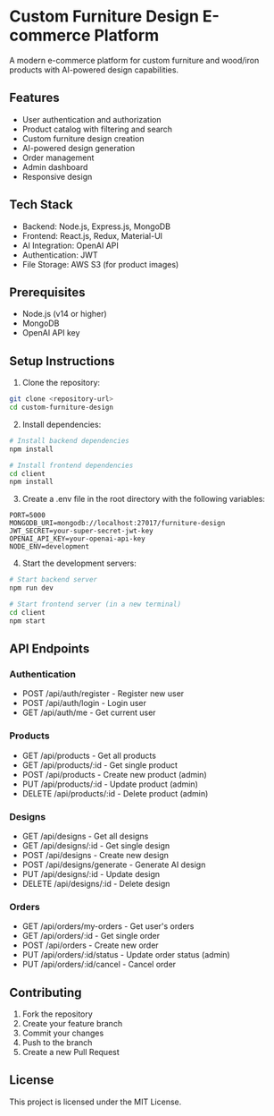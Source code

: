 # Custom Furniture Design E-commerce Platform

A modern e-commerce platform for custom furniture and wood/iron products with AI-powered design capabilities.

## Features

- User authentication and authorization
- Product catalog with filtering and search
- Custom furniture design creation
- AI-powered design generation
- Order management
- Admin dashboard
- Responsive design

## Tech Stack

- Backend: Node.js, Express.js, MongoDB
- Frontend: React.js, Redux, Material-UI
- AI Integration: OpenAI API
- Authentication: JWT
- File Storage: AWS S3 (for product images)

## Prerequisites

- Node.js (v14 or higher)
- MongoDB
- OpenAI API key

## Setup Instructions

1. Clone the repository:
```bash
git clone <repository-url>
cd custom-furniture-design
```

2. Install dependencies:
```bash
# Install backend dependencies
npm install

# Install frontend dependencies
cd client
npm install
```

3. Create a .env file in the root directory with the following variables:
```
PORT=5000
MONGODB_URI=mongodb://localhost:27017/furniture-design
JWT_SECRET=your-super-secret-jwt-key
OPENAI_API_KEY=your-openai-api-key
NODE_ENV=development
```

4. Start the development servers:
```bash
# Start backend server
npm run dev

# Start frontend server (in a new terminal)
cd client
npm start
```

## API Endpoints

### Authentication
- POST /api/auth/register - Register new user
- POST /api/auth/login - Login user
- GET /api/auth/me - Get current user

### Products
- GET /api/products - Get all products
- GET /api/products/:id - Get single product
- POST /api/products - Create new product (admin)
- PUT /api/products/:id - Update product (admin)
- DELETE /api/products/:id - Delete product (admin)

### Designs
- GET /api/designs - Get all designs
- GET /api/designs/:id - Get single design
- POST /api/designs - Create new design
- POST /api/designs/generate - Generate AI design
- PUT /api/designs/:id - Update design
- DELETE /api/designs/:id - Delete design

### Orders
- GET /api/orders/my-orders - Get user's orders
- GET /api/orders/:id - Get single order
- POST /api/orders - Create new order
- PUT /api/orders/:id/status - Update order status (admin)
- PUT /api/orders/:id/cancel - Cancel order

## Contributing

1. Fork the repository
2. Create your feature branch
3. Commit your changes
4. Push to the branch
5. Create a new Pull Request

## License

This project is licensed under the MIT License. 